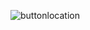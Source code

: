  ![buttonlocation](https://github.com/RandomInternetPreson/MiscFiles/assets/6488699/839addeb-4069-4b48-b51f-779d6cb0a7dd)
